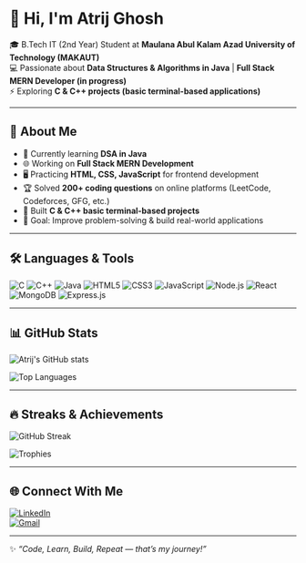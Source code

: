 # 👋 Hi, I'm Atrij Ghosh  

🎓 B.Tech IT (2nd Year) Student at **Maulana Abul Kalam Azad University of Technology (MAKAUT)**  
💻 Passionate about **Data Structures & Algorithms in Java** | **Full Stack MERN Developer (in progress)**  
⚡ Exploring **C & C++ projects (basic terminal-based applications)**  

---

## 🚀 About Me
- 🌱 Currently learning **DSA in Java**  
- 🌐 Working on **Full Stack MERN Development**  
- 🖥️ Practicing **HTML, CSS, JavaScript** for frontend development  
- 🏆 Solved **200+ coding questions** on online platforms (LeetCode, Codeforces, GFG, etc.)  
- 🔭 Built **C & C++ basic terminal-based projects**  
- 🎯 Goal: Improve problem-solving & build real-world applications  

---

## 🛠️ Languages & Tools
![C](https://img.shields.io/badge/C-00599C?style=for-the-badge&logo=c&logoColor=white)
![C++](https://img.shields.io/badge/C++-00599C?style=for-the-badge&logo=cplusplus&logoColor=white)
![Java](https://img.shields.io/badge/Java-ED8B00?style=for-the-badge&logo=java&logoColor=white)
![HTML5](https://img.shields.io/badge/HTML5-E34F26?style=for-the-badge&logo=html5&logoColor=white)
![CSS3](https://img.shields.io/badge/CSS3-1572B6?style=for-the-badge&logo=css3&logoColor=white)
![JavaScript](https://img.shields.io/badge/JavaScript-323330?style=for-the-badge&logo=javascript&logoColor=%23F7DF1E)
![Node.js](https://img.shields.io/badge/Node.js-43853D?style=for-the-badge&logo=node.js&logoColor=white)
![React](https://img.shields.io/badge/React-20232A?style=for-the-badge&logo=react&logoColor=61DAFB)
![MongoDB](https://img.shields.io/badge/MongoDB-4EA94B?style=for-the-badge&logo=mongodb&logoColor=white)
![Express.js](https://img.shields.io/badge/Express.js-000000?style=for-the-badge&logo=express&logoColor=white)

---

## 📊 GitHub Stats
![Atrij's GitHub stats](https://github-readme-stats.vercel.app/api?username=AtrijGhosh&show_icons=true&theme=radical)  

![Top Languages](https://github-readme-stats.vercel.app/api/top-langs/?username=AtrijGhosh&layout=compact&theme=radical)

---

## 🔥 Streaks & Achievements
![GitHub Streak](https://github-readme-streak-stats.herokuapp.com/?user=AtrijGhosh&theme=radical)  

![Trophies](https://github-profile-trophy.vercel.app/?username=AtrijGhosh&theme=onedark)

---

## 🌐 Connect With Me
[![LinkedIn](https://img.shields.io/badge/LinkedIn-blue?style=for-the-badge&logo=linkedin)](https://www.linkedin.com/in/atrij-ghosh-86690234a)  
[![Gmail](https://img.shields.io/badge/Gmail-red?style=for-the-badge&logo=gmail&logoColor=white)](mailto:ghoshatrij@gamil.com)  

---
✨ *“Code, Learn, Build, Repeat — that’s my journey!”*  
